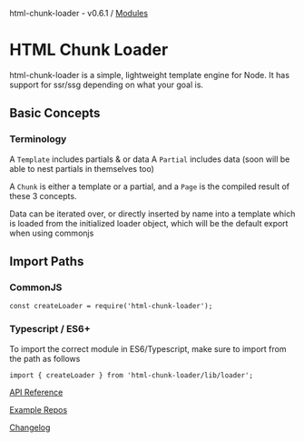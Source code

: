 html-chunk-loader - v0.6.1 / [Modules](modules.md)

# HTML Chunk Loader

html-chunk-loader is a simple, lightweight template engine for Node. It has support for ssr/ssg depending on what your goal is.

## Basic Concepts

### Terminology
A ```Template``` includes partials & or data
A ```Partial``` includes data (soon will be able to nest partials in themselves too)

A ```Chunk``` is either a template or a partial, and a ```Page``` is the compiled result of these 3 concepts. 

Data can be iterated over, or directly inserted by name into a template which is loaded from the initialized loader object, which will be the default export when using commonjs

## Import Paths

### CommonJS

```
const createLoader = require('html-chunk-loader');
```

### Typescript / ES6+

To import the correct module in ES6/Typescript, make sure to import from the path as follows

```
import { createLoader } from 'html-chunk-loader/lib/loader';
```

[API Reference](https://github.com/abschill/html-chunk-loader/tree/master/docs/reference/readme.md)

[Example Repos](https://github.com/abschill/html-chunk-loader-examples)

[Changelog](https://github.com/abschill/html-chunk-loader/tree/master/changelog.md)
